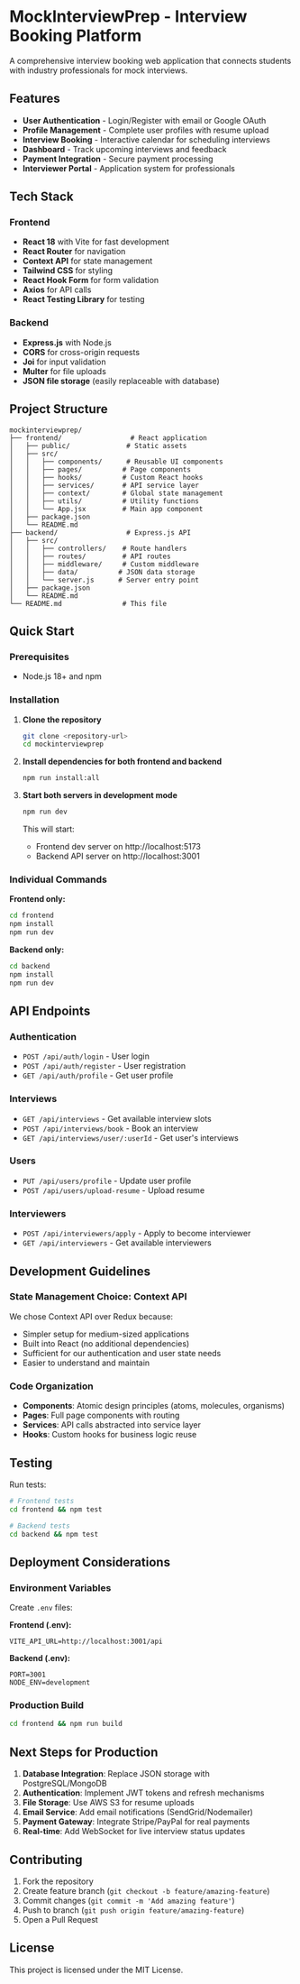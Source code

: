 # MockInterviewPrep - Interview Booking Platform

A comprehensive interview booking web application that connects students with industry professionals for mock interviews.

## Features

- **User Authentication** - Login/Register with email or Google OAuth
- **Profile Management** - Complete user profiles with resume upload
- **Interview Booking** - Interactive calendar for scheduling interviews
- **Dashboard** - Track upcoming interviews and feedback
- **Payment Integration** - Secure payment processing
- **Interviewer Portal** - Application system for professionals

## Tech Stack

### Frontend
- **React 18** with Vite for fast development
- **React Router** for navigation
- **Context API** for state management
- **Tailwind CSS** for styling
- **React Hook Form** for form validation
- **Axios** for API calls
- **React Testing Library** for testing

### Backend
- **Express.js** with Node.js
- **CORS** for cross-origin requests
- **Joi** for input validation
- **Multer** for file uploads
- **JSON file storage** (easily replaceable with database)

## Project Structure

```
mockinterviewprep/
├── frontend/                 # React application
│   ├── public/              # Static assets
│   ├── src/
│   │   ├── components/      # Reusable UI components
│   │   ├── pages/          # Page components
│   │   ├── hooks/          # Custom React hooks
│   │   ├── services/       # API service layer
│   │   ├── context/        # Global state management
│   │   ├── utils/          # Utility functions
│   │   └── App.jsx         # Main app component
│   ├── package.json
│   └── README.md
├── backend/                 # Express.js API
│   ├── src/
│   │   ├── controllers/    # Route handlers
│   │   ├── routes/         # API routes
│   │   ├── middleware/     # Custom middleware
│   │   ├── data/          # JSON data storage
│   │   └── server.js      # Server entry point
│   ├── package.json
│   └── README.md
└── README.md               # This file
```

## Quick Start

### Prerequisites
- Node.js 18+ and npm

### Installation

1. **Clone the repository**
   ```bash
   git clone <repository-url>
   cd mockinterviewprep
   ```

2. **Install dependencies for both frontend and backend**
   ```bash
   npm run install:all
   ```

3. **Start both servers in development mode**
   ```bash
   npm run dev
   ```

   This will start:
   - Frontend dev server on http://localhost:5173
   - Backend API server on http://localhost:3001

### Individual Commands

**Frontend only:**
```bash
cd frontend
npm install
npm run dev
```

**Backend only:**
```bash
cd backend
npm install
npm run dev
```

## API Endpoints

### Authentication
- `POST /api/auth/login` - User login
- `POST /api/auth/register` - User registration
- `GET /api/auth/profile` - Get user profile

### Interviews
- `GET /api/interviews` - Get available interview slots
- `POST /api/interviews/book` - Book an interview
- `GET /api/interviews/user/:userId` - Get user's interviews

### Users
- `PUT /api/users/profile` - Update user profile
- `POST /api/users/upload-resume` - Upload resume

### Interviewers
- `POST /api/interviewers/apply` - Apply to become interviewer
- `GET /api/interviewers` - Get available interviewers

## Development Guidelines

### State Management Choice: Context API
We chose Context API over Redux because:
- Simpler setup for medium-sized applications
- Built into React (no additional dependencies)
- Sufficient for our authentication and user state needs
- Easier to understand and maintain

### Code Organization
- **Components**: Atomic design principles (atoms, molecules, organisms)
- **Pages**: Full page components with routing
- **Services**: API calls abstracted into service layer
- **Hooks**: Custom hooks for business logic reuse

## Testing

Run tests:
```bash
# Frontend tests
cd frontend && npm test

# Backend tests  
cd backend && npm test
```

## Deployment Considerations

### Environment Variables
Create `.env` files:

**Frontend (.env):**
```
VITE_API_URL=http://localhost:3001/api
```

**Backend (.env):**
```
PORT=3001
NODE_ENV=development
```

### Production Build
```bash
cd frontend && npm run build
```

## Next Steps for Production

1. **Database Integration**: Replace JSON storage with PostgreSQL/MongoDB
2. **Authentication**: Implement JWT tokens and refresh mechanisms
3. **File Storage**: Use AWS S3 for resume uploads
4. **Email Service**: Add email notifications (SendGrid/Nodemailer)
5. **Payment Gateway**: Integrate Stripe/PayPal for real payments
6. **Real-time**: Add WebSocket for live interview status updates

## Contributing

1. Fork the repository
2. Create feature branch (`git checkout -b feature/amazing-feature`)
3. Commit changes (`git commit -m 'Add amazing feature'`)
4. Push to branch (`git push origin feature/amazing-feature`)
5. Open a Pull Request

## License

This project is licensed under the MIT License.

